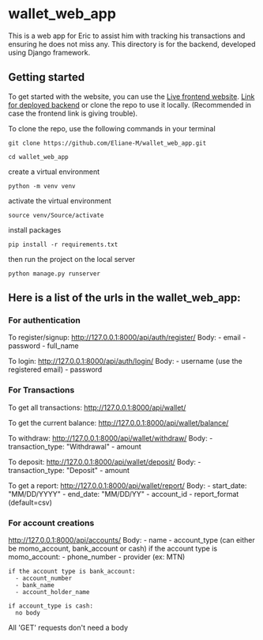 # wallet_web_app

This is a web app for Eric to assist him with tracking his transactions and ensuring he does not miss any.
This directory is for the backend, developed using Django framework.

## Getting started

To get started with the website, you can use the [Live frontend website](https://wallet-web-app-hama.onrender.com). [Link for deployed backend](https://wallet-web-application-zzq9.onrender.com)
or clone the repo to use it locally. (Recommended in case the frontend link is giving trouble).

To clone the repo, use the following commands in your terminal

```
git clone https://github.com/Eliane-M/wallet_web_app.git
```
```
cd wallet_web_app
```

create a virtual environment
```
python -m venv venv
```

activate the virtual environment
```
source venv/Source/activate
```

install packages
```
pip install -r requirements.txt
```
then run the project on the local server
```
python manage.py runserver
```

## Here is a list of the urls in the wallet_web_app:

### For authentication
To register/signup: http://127.0.0.1:8000/api/auth/register/
  Body:
    - email
    - password
    - full_name

To login: http://127.0.0.1:8000/api/auth/login/
  Body:
    - username (use the registered email)
    - password

### For Transactions
To get all transactions: http://127.0.0.1:8000/api/wallet/

To get the current balance: http://127.0.0.1:8000/api/wallet/balance/

To withdraw: http://127.0.0.1:8000/api/wallet/withdraw/
  Body:
    - transaction_type: "Withdrawal"
    - amount

To deposit: http://127.0.0.1:8000/api/wallet/deposit/
  Body:
    - transaction_type: "Deposit"
    - amount

To get a report: http://127.0.0.1:8000/api/wallet/report/
  Body:
    - start_date: "MM/DD/YYYY"
    - end_date: "MM/DD/YY"
    - account_id
    - report_format (default=csv)

### For account creations
http://127.0.0.1:8000/api/accounts/
  Body:
    - name
    - account_type (can either be momo_account, bank_account or cash)
    if the account type is momo_account:
      - phone_number
      - provider (ex: MTN)

    if the account type is bank_account:
      - account_number
      - bank_name
      - account_holder_name

    if account_type is cash:
      no body

All 'GET' requests don't need a body
